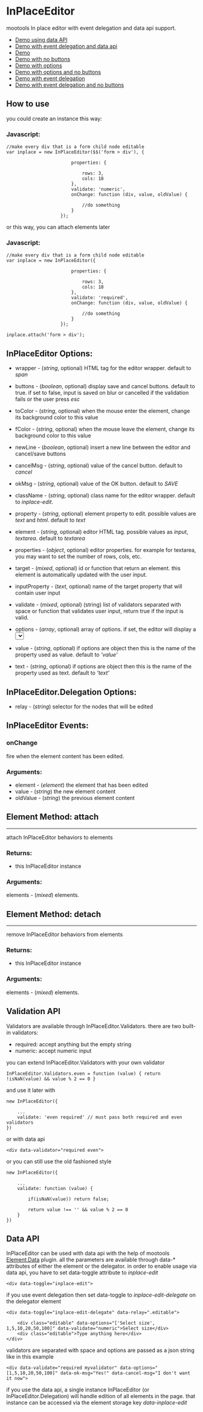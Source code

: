 InPlaceEditor
============

mootools In place editor with event delegation and data api support.

- [Demo using data API](http://tbela99.github.com/InPlaceEditor/Demos/index-data.html)
- [Demo with event delegation and data api](http://tbela99.github.com/InPlaceEditor/Demos/index-delegation-data.html)
- [Demo](http://tbela99.github.com/InPlaceEditor/Demos/index.html)
- [Demo with no buttons](http://tbela99.github.com/InPlaceEditor/Demos/index-nobuttons.html)
- [Demo with options](http://tbela99.github.com/InPlaceEditor/Demos/index-options.html)
- [Demo with options and no buttons](http://tbela99.github.com/InPlaceEditor/Demos/index-options-delegation-nobuttons.html)
- [Demo with event delegation](http://tbela99.github.com/InPlaceEditor/Demos/index-delegation.html)
- [Demo with event delegation and no buttons](http://tbela99.github.com/InPlaceEditor/Demos/index-delegation-nobuttons.html)

How to use
----------

you could create an instance this way:

### Javascript:

	//make every div that is a form child node editable
	var inplace = new InPlaceEditor($$('form > div'), {
	
							properties: {
							
								rows: 3,
								cols: 18
							},
							validate: 'numeric',
							onChange: function (div, value, oldValue) {

								//do something
							}
						});
						
or this way, you can attach elements later
	
### Javascript:
				
	//make every div that is a form child node editable
	var inplace = new InPlaceEditor({
	
							properties: {
							
								rows: 3,
								cols: 18
							},
							validate: 'required',
							onChange: function (div, value, oldValue) {

								//do something
							}
						});
						
	inplace.attach('form > div');
							
## InPlaceEditor Options:

- wrapper - (*string*, optional) HTML tag for the editor wrapper. default to *span*
- buttons - (*boolean*, optional) display save and cancel buttons. default to true. if set to false, input is saved on blur or cancelled if the validation fails or the user press *esc*
- toColor - (*string*, optional) when the mouse enter the element, change its background color to this value
- fColor - (*string*, optional) when the mouse leave the element, change its background color to this value
- newLine - (*boolean*, optional) insert a new line between the editor and cancel/save buttons
- cancelMsg - (*string*, optional) value of the cancel button. default to *cancel*
- okMsg - (*string*, optional) value of the OK button. default to *SAVE*
- className - (*string*, optional) class name for the editor wrapper. default to *inplace-edit*.

- property - (*string*, optional) element property to edit. possible values are *text* and *html*. default to *text*
- element - (*string*, optional) editor HTML tag. possible values as *input*, *textarea*. default to *textarea*
- properties - (*object*, optional) editor properties. for example for textarea, you may want to set the number of rows, cols, etc.
- target - (*mixed*, optional) id or function that return an element. this element is automatically updated with the user input.
- inputProperty - (*text*, optional) name of the target property that will contain user input
- validate - (*mixed*, optional) (string) list of validators separated with space or function that validates user input, return true if the input is valid.

- options - (*array*, optional) array of options. if set, the editor will display a <select> instead of a text box. alternatively you can specify options using data attribute *data-inplace-options* of the element or the target
- value - (*string*, optional) if options are object then this is the name of the property used as value. default to *'value'*
- text - (*string*, optional) if options are object then this is the name of the property used as text. default to *'text'*

		
## InPlaceEditor.Delegation Options:

- relay - (*string*) selector for the nodes that will be edited

## InPlaceEditor Events:

### onChange

fire when the element content has been edited.

### Arguments:

- element - (*element*) the element that has been edited
- value - (*string*) the new element content
- oldValue - (*string*) the previous element content
	
## Element Method: attach
------------

attach InPlaceEditor behaviors to elements

### Returns:

* this InPlaceEditor instance

### Arguments:

elements - (*mixed*) elements.

## Element Method: detach
------------

remove InPlaceEditor behaviors from elements

### Returns:

* this InPlaceEditor instance

### Arguments:

elements - (*mixed*) elements.

Validation API
--------------

Validators are available through InPlaceEditor.Validators. there are two built-in validators:

- required: accept anything but the empty string
- numeric: accept numeric input

you can extend InPlaceEditor.Validators with your own validator

	InPlaceEditor.Validators.even = function (value) { return !isNaN(value) && value % 2 == 0 }

and use it later with

	new InPlaceEditor({

		...
		validate: 'even required' // must pass both required and even validators
	})

or with data api

	<div data-validator="required even">

or you can still use the old fashioned style

	new InPlaceEditor({

		...
		validate: function (value) {
		
			if(isNaN(value)) return false;
			
			return value !== '' && value % 2 == 0
		}
	})


Data API
--------

InPlaceEditor can be used with data api with the help of mootools [Element.Data](https://github.com/DimitarChristoff/data-mootools/) plugin. all the parameters are available through data-* attributes of either the element or the delegator.
in order to enable usage via data api, you have to set data-toggle attribute to *inplace-edit*

	<div data-toggle="inplace-edit">
	
if you use event delegation then set data-toggle to *inplace-edit-delegate* on the delegator element

	<div data-toggle="inplace-edit-delegate" data-relay=".editable">
		
		<div class="editable" data-options="['Select size', 1,5,10,20,50,100]" data-validate="numeric">Select size</div>
		<div class="editable">Type anything here</div>
	</div>
	
validators are separated with space and options are passed as a json string like in this example

	<div data-validate="required myvalidator" data-options="[1,5,10,20,50,100]" data-ok-msg="Yes!" data-cancel-msg="I don't want it now">
	
if you use the data api, a single instance InPlaceEditor (or InPlaceEditor.Delegation) will handle edition of all elements in the page. that instance can be accessed via the element storage key *data-inplace-edit*